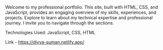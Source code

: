 Welcome to my professional portfolio. This site, built with HTML, CSS, and JavaScript, provides an engaging overview of my skills, experiences, and projects. Explore to learn about my technical expertise and professional journey. I invite you to navigate through the sections.

Technologies Used: JavaScript, CSS, HTML

Link - https://divya-suman.netlify.app/

